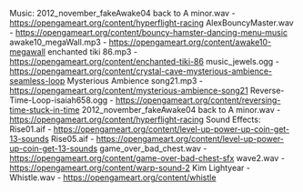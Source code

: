 
Music:
    2012_november_fakeAwake04 back to A minor.wav - https://opengameart.org/content/hyperflight-racing
    AlexBouncyMaster.wav - https://opengameart.org/content/bouncy-hamster-dancing-menu-music
    awake10_megaWall.mp3 - https://opengameart.org/content/awake10-megawall
    enchanted tiki 86.mp3 - https://opengameart.org/content/enchanted-tiki-86
    music_jewels.ogg - https://opengameart.org/content/crystal-cave-mysterious-ambience-seamless-loop
    Mysterious Ambience song21.mp3 - https://opengameart.org/content/mysterious-ambience-song21
    Reverse-Time-Loop-isaiah658.ogg - https://opengameart.org/content/reversing-time-stuck-in-time
    2012_november_fakeAwake04 back to A minor.wav - https://opengameart.org/content/hyperflight-racing
Sound Effects:
    Rise01.aif - https://opengameart.org/content/level-up-power-up-coin-get-13-sounds
    Rise05.aif - https://opengameart.org/content/level-up-power-up-coin-get-13-sounds
    game_over_bad_chest.wav - https://opengameart.org/content/game-over-bad-chest-sfx
    wave2.wav - https://opengameart.org/content/warp-sound-2
    Kim Lightyear - Whistle.wav - https://opengameart.org/content/whistle